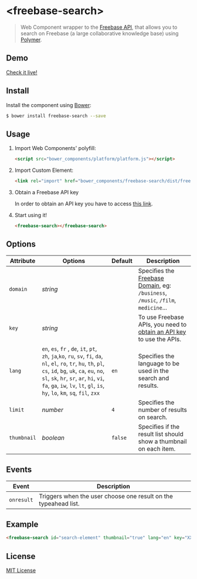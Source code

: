 # &lt;freebase-search&gt;

> Web Component wrapper to the [Freebase API](https://developers.google.com/freebase/), that allows you to search on Freebase (a large collaborative knowledge base) using [Polymer](http://www.polymer-project.org/).

## Demo

[Check it live!](http://cesarwbr.github.io/freebase-search/)

## Install

Install the component using [Bower](http://bower.io/):

```sh
$ bower install freebase-search --save
```

## Usage

1. Import Web Components' polyfill:

    ```html
    <script src="bower_components/platform/platform.js"></script>
    ```

2. Import Custom Element:

    ```html
    <link rel="import" href="bower_components/freebase-search/dist/freebase-search.html">
    ```

3. Obtain a Freebase API key

    In order to obtain an API key you have to access [this link](https://code.google.com/apis/console).

4. Start using it!

    ```html
    <freebase-search></freebase-search>
    ```

## Options

Attribute  | Options        | Default             | Description
---        | ---            | ---                 | ---
`domain`   | *string*       |                     | Specifies the [Freebase Domain](https://developers.google.com/freebase/guide/basic_concepts#domains), eg: `/business`, `/music`, `/film`, `medicine`...
`key`      | *string*       |                     | To use Freebase APIs, you need to [obtain an API key](https://code.google.com/apis/console) to use the APIs.
`lang`     | `en`, `es`, `fr` , `de`, `it`, `pt`, `zh`, `ja`,`ko`, `ru`, `sv`, `fi`, `da`, `nl`, `el`, `ro`, `tr`, `hu`, `th`, `pl`, `cs`, `id`, `bg`, `uk`, `ca`, `eu`, `no`, `sl`, `sk`, `hr`, `sr`, `ar`, `hi`, `vi`, `fa`, `ga`, `iw`, `lv`, `lt`, `gl`, `is`, `hy`, `lo`, `km`, `sq`, `fil`, `zxx`    | `en`    | Specifies the language to be used in the search and results.
`limit`    | *number*       | `4`                 | Specifies the number of results on search.
`thumbnail`| *boolean*      | `false`             | Specifies if the result list should show a thumbnail on each item.


## Events

Event      | Description
---        | ---
`onresult` | Triggers when the user choose one result on the typeahead list.

## Example

```html
<freebase-search id="search-element" thumbnail="true" lang="en" key="XXXXX"></freebase-search>
```

## License

[MIT License](http://opensource.org/licenses/MIT)

